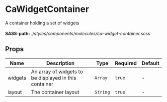 # CaWidgetContainer

A container holding a set of widgets<br><br> **SASS-path:** _./styles/components/molecules/ca-widget-container.scss_

## Props

<!-- @vuese:CaWidgetContainer:props:start -->
|Name|Description|Type|Required|Default|
|---|---|---|---|---|
|widgets|An array of widgets to be displayed in this container|`Array`|`true`|-|
|layout|The container layout|`String`|`true`|-|

<!-- @vuese:CaWidgetContainer:props:end -->


